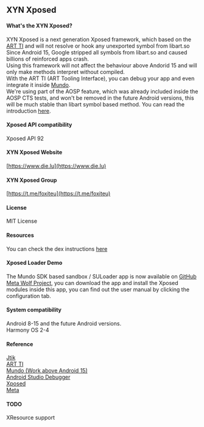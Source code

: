 ## XYN Xposed
#### What's the XYN Xposed?
XYN Xposed is a next generation Xposed framework, which based on the [ART TI](https://source.android.google.cn/docs/core/runtime/art-ti) and will not resolve or hook any unexported symbol from libart.so  
Since Android 15, Google stripped all symbols from libart.so and caused billions of reinforced apps crash.  
Using this framework will not affect the behaviour above Andorid 15 and will only make methods interpret without compiled.  
With the ART TI (ART Tooling Interface), you can debug your app and even integrate it inside [Mundo](https://github.com/Katana-Official/SPatch-Update/releases).  
We're using part of the AOSP feature, which was already included inside the AOSP CTS tests, and won't be removed in the future Android versions, this will be much stable than libart symbol based method. You can read the introduction [here](https://source.android.google.cn/docs/core/runtime/art-ti#validation).
#### Xposed API compatibility
Xposed API 92
#### XYN Xposed Website
[https://www.die.lu](https://www.die.lu)
#### XYN Xposed Group
[https://t.me/foxiteu](https://t.me/foxiteu)
#### License
MIT License
#### Resources
You can check the dex instructions [here](https://cs.android.com/android/platform/superproject/main/+/main:tools/dexter/slicer/)
#### Xposed Loader Demo
The Mundo SDK based sandbox / SULoader app is now available on [GitHub Meta Wolf Project](https://github.com/Katana-Official/Meta/releases), you can download the app and install the Xposed modules inside this app, you can find out the user manual by clicking the configuration tab.
#### System compatibility
Android 8-15 and the future Android versions.  
Harmony OS 2-4
#### Reference
[Jtik](https://github.com/chancerly/jtik)  
[ART TI](https://source.android.google.cn/docs/core/runtime/art-ti)  
[Mundo (Work above Android 15)](https://github.com/Katana-Official/SPatch-Update)  
[Android Studio Debugger](https://developer.android.google.cn/studio/intro/)  
[Xposed](https://github.com/rovo89/Xposed)  
[Meta](https://github.com/Katana-Official/Meta)  
#### TODO
XResource support